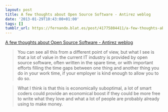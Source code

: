 ```yaml
---
layout: post
title: A few thoughts about Open Source Software - Antirez weblog
date: '2013-01-29T10:43:00+01:00'
tags: []
tumblr_url: https://fernando.blat.es/post/41775804411/a-few-thoughts-about-open-source-software
---
```

[A few thoughts about Open Source Software - Antirez weblog](http://antirez.com/news/48)  

> You can see all this from a different point of view, but what I see is that a lot of value in the current IT industry is provided by open source software, often written in the spare time, or with important efforts filling the time gaps between one thing and another thing you do in your work time, if your employer is kind enough to allow you to do so.

> What I think is that this is economically suboptimal, a lot of smart coders could provide an economical boost if they could be more free to write what they love and what a lot of people are probably already using to make money.
